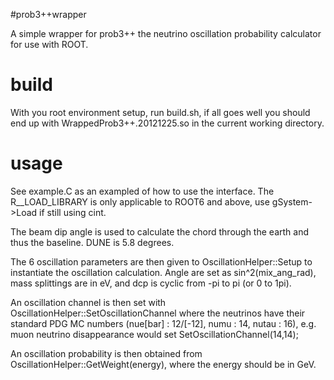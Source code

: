 #prob3++wrapper

A simple wrapper for prob3++ the neutrino oscillation
probability calculator for use with ROOT.

# build

With you root environment setup, run build.sh, if all goes well
you should end up with WrappedProb3++.20121225.so in the
current working directory.

# usage

See example.C as an exampled of how to use the interface.
The R__LOAD_LIBRARY is only applicable to ROOT6 and above,
use gSystem->Load if still using cint.

The beam dip angle is used to calculate the chord through
the earth and thus the baseline. DUNE is 5.8 degrees.

The 6 oscillation parameters are then given to OscillationHelper::Setup
to instantiate the oscillation calculation. Angle are set as
sin^2(mix_ang_rad), mass splittings are in eV, and dcp is cyclic from
-pi to pi (or 0 to 1pi).

An oscillation channel is then set with 
OscillationHelper::SetOscillationChannel where the neutrinos have
their standard PDG MC numbers (nue[bar] : 12/[-12], numu : 14,
nutau : 16), e.g. muon neutrino disappearance would set
SetOscillationChannel(14,14);

An oscillation probability is then obtained from 
OscillationHelper::GetWeight(energy), where the energy should 
be in GeV.

